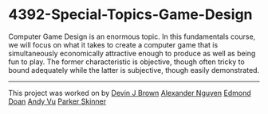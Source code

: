 # 4392-Special-Topics-Game-Design

Computer Game Design is an enormous topic. In this fundamentals course, we will focus on what it
takes to create a computer game that is simultaneously economically attractive enough to produce
as well as being fun to play. The former characteristic is objective, though often tricky to bound
adequately while the latter is subjective, though easily demonstrated.

---
This project was worked on by
[Devin J Brown](https://github.com/devin-j-brown)
[Alexander Nguyen](https://github.com/amusealex)
[Edmond Doan](https://github.com/edmonddoan)
[Andy Vu](https://github.com/vndyau)
[Parker Skinner](https://github.com/Existawk)

